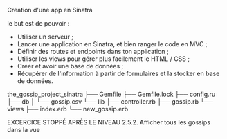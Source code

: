 Creation d'une app en Sinatra

le but est de pouvoir :

- Utiliser un serveur ;
- Lancer une application en Sinatra, et bien ranger le code en MVC ;
- Définir des routes et endpoints dans ton application ;
- Utiliser les views pour gérer plus facilement le HTML / CSS ;
- Créer et avoir une base de données ;
- Récupérer de l'information à partir de formulaires et la stocker en base de données.


the_gossip_project_sinatra
├── Gemfile
├── Gemfile.lock
├── config.ru
├── db
│   └── gossip.csv
└── lib
    ├── controller.rb
    ├── gossip.rb
    └── views
        ├── index.erb
        └── new_gossip.erb

        

EXCERCICE STOPPÉ APRÈS LE NIVEAU 2.5.2. Afficher tous les gossips dans la vue